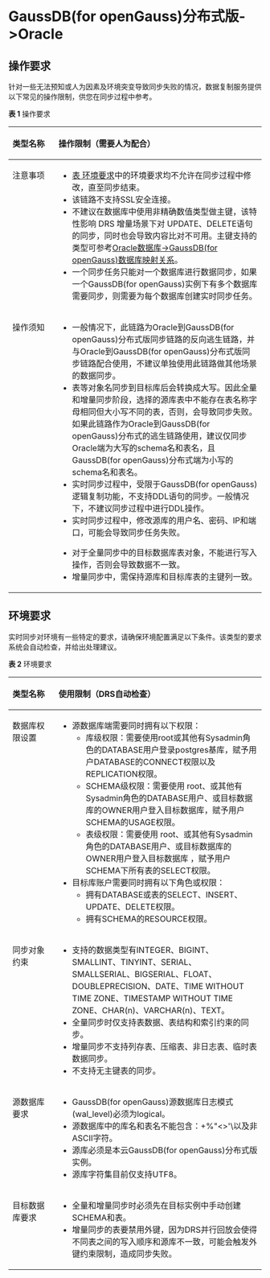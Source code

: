 # GaussDB\(for openGauss\)分布式版-\>Oracle<a name="drs_11_0436"></a>

## 操作要求<a name="section1610153915412"></a>

针对一些无法预知或人为因素及环境突变导致同步失败的情况，数据复制服务提供以下常见的操作限制，供您在同步过程中参考。

**表 1**  操作要求

<a name="table13588832007"></a>
<table><thead align="left"><tr id="row25883321603"><th class="cellrowborder" valign="top" width="18.18%" id="mcps1.2.3.1.1"><p id="p1058973210012"><a name="p1058973210012"></a><a name="p1058973210012"></a><strong id="b18589103215010"><a name="b18589103215010"></a><a name="b18589103215010"></a>类型名称</strong></p>
</th>
<th class="cellrowborder" valign="top" width="81.82000000000001%" id="mcps1.2.3.1.2"><p id="p185891232501"><a name="p185891232501"></a><a name="p185891232501"></a><strong id="b35891332308"><a name="b35891332308"></a><a name="b35891332308"></a>操作限制</strong>（需要人为配合）</p>
</th>
</tr>
</thead>
<tbody><tr id="row458912321000"><td class="cellrowborder" valign="top" width="18.18%" headers="mcps1.2.3.1.1 "><p id="p258915321016"><a name="p258915321016"></a><a name="p258915321016"></a>注意事项</p>
</td>
<td class="cellrowborder" valign="top" width="81.82000000000001%" headers="mcps1.2.3.1.2 "><a name="ul659016321207"></a><a name="ul659016321207"></a><ul id="ul659016321207"><li><a href="#table1321975211">表 环境要求</a>中的环境要求均不允许在同步过程中修改，直至同步结束。</li><li>该链路不支持SSL安全连接。</li><li>不建议在数据库中使用非精确数值类型做主键，该特性影响 DRS 增量场景下对 UPDATE、DELETE语句的同步，同时也会导致内容比对不可用。主键支持的类型可参考<a href="https://support.huaweicloud.com/productdesc-drs/drs_08_0002.html#section6" target="_blank" rel="noopener noreferrer">Oracle数据库-&gt;GaussDB(for openGauss)数据库映射关系</a>。</li><li>一个同步任务只能对一个数据库进行数据同步，如果一个GaussDB(for openGauss)实例下有多个数据库需要同步，则需要为每个数据库创建实时同步任务。</li></ul>
</td>
</tr>
<tr id="row55917321508"><td class="cellrowborder" valign="top" width="18.18%" headers="mcps1.2.3.1.1 "><p id="p175912325018"><a name="p175912325018"></a><a name="p175912325018"></a>操作须知</p>
</td>
<td class="cellrowborder" valign="top" width="81.82000000000001%" headers="mcps1.2.3.1.2 "><a name="ul94850392720"></a><a name="ul94850392720"></a><ul id="ul94850392720"><li>一般情况下，此链路为Oracle到<span id="text44853392714"><a name="text44853392714"></a><a name="text44853392714"></a>GaussDB(for openGauss)</span>分布式版同步链路的反向逃生链路，并与Oracle到<span id="text14851539177"><a name="text14851539177"></a><a name="text14851539177"></a>GaussDB(for openGauss)</span>分布式版同步链路配合使用，不建议单独使用此链路做其他场景的数据同步。</li><li>表等对象名同步到目标库后会转换成大写。因此全量和增量同步阶段，选择的源库表中不能存在表名称字母相同但大小写不同的表，否则，会导致同步失败。如果此链路作为Oracle到<span id="text64856396716"><a name="text64856396716"></a><a name="text64856396716"></a>GaussDB(for openGauss)</span>分布式的逃生链路使用，建议仅同步Oracle端为大写的schema名和表名，且<span id="text1348563912713"><a name="text1348563912713"></a><a name="text1348563912713"></a>GaussDB(for openGauss)</span>分布式端为小写的schema名和表名。</li><li>实时同步过程中，受限于<span id="text107111244141214"><a name="text107111244141214"></a><a name="text107111244141214"></a>GaussDB(for openGauss)</span>逻辑复制功能，不支持DDL语句的同步。一般情况下，不建议同步过程中进行DDL操作。</li><li>实时同步过程中，修改源库的用户名、密码、IP和端口，可能会导致同步任务失败。</li></ul>
<a name="ul175916322017"></a><a name="ul175916322017"></a><ul id="ul175916322017"><li>对于全量同步中的目标数据库表对象，不能进行写入操作，否则会导致数据不一致。</li><li>增量同步中，需保持源库和目标库表的主键列一致。</li></ul>
</td>
</tr>
</tbody>
</table>

## 环境要求<a name="section165311339195419"></a>

实时同步对环境有一些特定的要求，请确保环境配置满足以下条件。该类型的要求系统会自动检查，并给出处理建议。

**表 2**  环境要求

<a name="table1321975211"></a>
<table><thead align="left"><tr id="row182201058117"><th class="cellrowborder" valign="top" width="18.18%" id="mcps1.2.3.1.1"><p id="p172201551013"><a name="p172201551013"></a><a name="p172201551013"></a><strong id="b1322020518116"><a name="b1322020518116"></a><a name="b1322020518116"></a>类型名称</strong></p>
</th>
<th class="cellrowborder" valign="top" width="81.82000000000001%" id="mcps1.2.3.1.2"><p id="p22204518111"><a name="p22204518111"></a><a name="p22204518111"></a><strong id="b15220455112"><a name="b15220455112"></a><a name="b15220455112"></a>使用限制</strong>（DRS自动检查）</p>
</th>
</tr>
</thead>
<tbody><tr id="row62211755115"><td class="cellrowborder" valign="top" width="18.18%" headers="mcps1.2.3.1.1 "><p id="p19221351914"><a name="p19221351914"></a><a name="p19221351914"></a>数据库权限设置</p>
</td>
<td class="cellrowborder" valign="top" width="81.82000000000001%" headers="mcps1.2.3.1.2 "><a name="ul115444197331"></a><a name="ul115444197331"></a><ul id="ul115444197331"><li>源数据库端需要同时拥有以下权限：<a name="ul141507123018"></a><a name="ul141507123018"></a><ul id="ul141507123018"><li>库级权限：需要使用root或其他有Sysadmin角色的DATABASE用户登录postgres基库，赋予用户DATABASE的CONNECT权限以及REPLICATION权限。</li><li>SCHEMA级权限：需要使用 root、或其他有Sysadmin角色的DATABASE用户、或目标数据库的OWNER用户登入目标数据库，赋予用户SCHEMA的USAGE权限。</li><li>表级权限：需要使用 root、或其他有Sysadmin角色的DATABASE用户、或目标数据库的OWNER用户登入目标数据库 ，赋予用户SCHEMA下所有表的SELECT权限。</li></ul>
</li><li>目标库账户需要同时拥有以下角色或权限：<a name="ul18797164693115"></a><a name="ul18797164693115"></a><ul id="ul18797164693115"><li>拥有DATABASE或表的SELECT、INSERT、UPDATE、DELETE权限。</li><li>拥有SCHEMA的RESOURCE权限。</li></ul>
</li></ul>
</td>
</tr>
<tr id="row22213516111"><td class="cellrowborder" valign="top" width="18.18%" headers="mcps1.2.3.1.1 "><p id="p82221752015"><a name="p82221752015"></a><a name="p82221752015"></a>同步对象约束</p>
</td>
<td class="cellrowborder" valign="top" width="81.82000000000001%" headers="mcps1.2.3.1.2 "><a name="ul12221452115"></a><a name="ul12221452115"></a><ul id="ul12221452115"><li>支持的数据类型有INTEGER、BIGINT、SMALLINT、TINYINT、SERIAL、SMALLSERIAL、BIGSERIAL、FLOAT、DOUBLEPRECISION、DATE、TIME WITHOUT TIME ZONE、TIMESTAMP WITHOUT TIME ZONE、CHAR(n)、VARCHAR(n)、TEXT。</li><li>全量同步时仅支持表数据、表结构和索引约束的同步。</li><li>增量同步不支持列存表、压缩表、非日志表、临时表数据同步。</li><li>不支持无主键表的同步。</li></ul>
</td>
</tr>
<tr id="row2223955112"><td class="cellrowborder" valign="top" width="18.18%" headers="mcps1.2.3.1.1 "><p id="p14223185617"><a name="p14223185617"></a><a name="p14223185617"></a>源数据库要求</p>
</td>
<td class="cellrowborder" valign="top" width="81.82000000000001%" headers="mcps1.2.3.1.2 "><a name="ul714371816441"></a><a name="ul714371816441"></a><ul id="ul714371816441"><li><span id="text7721171821317"><a name="text7721171821317"></a><a name="text7721171821317"></a>GaussDB(for openGauss)</span>源数据库日志模式(wal_level)必须为logical。</li><li>源数据库中的库名和表名不能包含：+%"&lt;&gt;'\以及非ASCII字符。</li><li>源库必须是本云<span id="text0224721141318"><a name="text0224721141318"></a><a name="text0224721141318"></a>GaussDB(for openGauss)</span>分布式版实例。</li><li>源库字符集目前仅支持UTF8。</li></ul>
</td>
</tr>
<tr id="row1422495219"><td class="cellrowborder" valign="top" width="18.18%" headers="mcps1.2.3.1.1 "><p id="p16224654119"><a name="p16224654119"></a><a name="p16224654119"></a>目标数据库要求</p>
</td>
<td class="cellrowborder" valign="top" width="81.82000000000001%" headers="mcps1.2.3.1.2 "><a name="ul1422465312"></a><a name="ul1422465312"></a><ul id="ul1422465312"><li>全量和增量同步时必须先在目标实例中手动创建SCHEMA和表。</li><li>增量同步的表要禁用外键，因为DRS并行回放会使得不同表之间的写入顺序和源库不一致，可能会触发外键约束限制，造成同步失败。</li></ul>
</td>
</tr>
</tbody>
</table>

